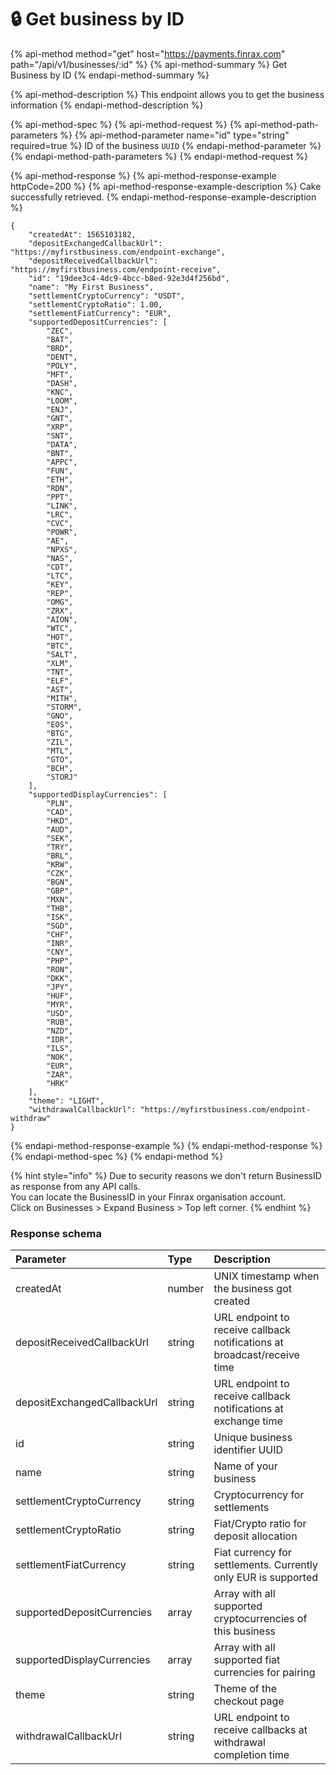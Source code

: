 # 🔒 Get business by ID

{% api-method method="get" host="https://payments.finrax.com" path="/api/v1/businesses/:id" %}
{% api-method-summary %}
Get Business by ID
{% endapi-method-summary %}

{% api-method-description %}
This endpoint allows you to get the business information
{% endapi-method-description %}

{% api-method-spec %}
{% api-method-request %}
{% api-method-path-parameters %}
{% api-method-parameter name="id" type="string" required=true %}
ID of the business `UUID`
{% endapi-method-parameter %}
{% endapi-method-path-parameters %}
{% endapi-method-request %}

{% api-method-response %}
{% api-method-response-example httpCode=200 %}
{% api-method-response-example-description %}
Cake successfully retrieved.
{% endapi-method-response-example-description %}

```
{
    "createdAt": 1565103182,
    "depositExchangedCallbackUrl": "https://myfirstbusiness.com/endpoint-exchange",
    "depositReceivedCallbackUrl": "https://myfirstbusiness.com/endpoint-receive",
    "id": "19dee3c4-4dc9-4bcc-b8ed-92e3d4f256bd",
    "name": "My First Business",
    "settlementCryptoCurrency": "USDT",
    "settlementCryptoRatio": 1.00,
    "settlementFiatCurrency": "EUR",
    "supportedDepositCurrencies": [
        "ZEC",
        "BAT",
        "BRD",
        "DENT",
        "POLY",
        "MFT",
        "DASH",
        "KNC",
        "LOOM",
        "ENJ",
        "GNT",
        "XRP",
        "SNT",
        "DATA",
        "BNT",
        "APPC",
        "FUN",
        "ETH",
        "RDN",
        "PPT",
        "LINK",
        "LRC",
        "CVC",
        "POWR",
        "AE",
        "NPXS",
        "NAS",
        "CDT",
        "LTC",
        "KEY",
        "REP",
        "OMG",
        "ZRX",
        "AION",
        "WTC",
        "HOT",
        "BTC",
        "SALT",
        "XLM",
        "TNT",
        "ELF",
        "AST",
        "MITH",
        "STORM",
        "GNO",
        "EOS",
        "BTG",
        "ZIL",
        "MTL",
        "GTO",
        "BCH",
        "STORJ"
    ],
    "supportedDisplayCurrencies": [
        "PLN",
        "CAD",
        "HKD",
        "AUD",
        "SEK",
        "TRY",
        "BRL",
        "KRW",
        "CZK",
        "BGN",
        "GBP",
        "MXN",
        "THB",
        "ISK",
        "SGD",
        "CHF",
        "INR",
        "CNY",
        "PHP",
        "RON",
        "DKK",
        "JPY",
        "HUF",
        "MYR",
        "USD",
        "RUB",
        "NZD",
        "IDR",
        "ILS",
        "NOK",
        "EUR",
        "ZAR",
        "HRK"
    ],
    "theme": "LIGHT",
    "withdrawalCallbackUrl": "https://myfirstbusiness.com/endpoint-withdraw"
}
```
{% endapi-method-response-example %}
{% endapi-method-response %}
{% endapi-method-spec %}
{% endapi-method %}

{% hint style="info" %}
Due to security reasons we don't return BusinessID as response from any API calls.  
You can locate the BusinessID in your Finrax organisation account.  
Click on Businesses &gt; Expand Business &gt; Top left corner.
{% endhint %}

### Response schema

| Parameter | Type | Description |
| :--- | :--- | :--- |
| createdAt | number | UNIX timestamp when the business got created |
| depositReceivedCallbackUrl | string | URL endpoint to receive callback notifications at broadcast/receive time |
| depositExchangedCallbackUrl | string | URL endpoint to receive callback notifications at exchange time |
| id | string | Unique business identifier UUID |
| name | string | Name of your business |
| settlementCryptoCurrency | string | Cryptocurrency for settlements |
| settlementCryptoRatio | string | Fiat/Crypto ratio for deposit allocation |
| settlementFiatCurrency | string | Fiat currency for settlements. Currently only EUR is supported |
| supportedDepositCurrencies | array | Array with all supported cryptocurrencies of this business |
| supportedDisplayCurrencies | array | Array with all supported fiat currencies for pairing |
| theme | string | Theme of the checkout page |
| withdrawalCallbackUrl | string | URL endpoint to receive callbacks at withdrawal completion time |



